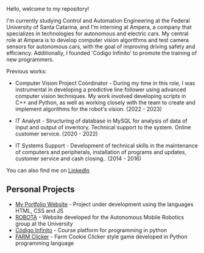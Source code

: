 Hello, welcome to my repository!

I'm currently studying Control and Automation Engineering at the Federal University of Santa Catarina, and I'm interning at Ampera, a company that specializes in technologies for autonomous and electric cars. My central role at Ampera is to develop computer vision algorithms and test camera sensors for autonomous cars, with the goal of improving driving safety and efficiency. Additionally, I founded 'Código Infinito' to promote the training of new programmers.

Previous works:
<ul dir="auto"><li>Computer Vision Project Coordinator - During my time in this role, I was instrumental in developing a predictive line follower using advanced computer vision techniques. My work involved developing scripts in C++ and Python, as well as working closely with the team to create and implement algorithms for the robot's vision. (2022 - 2023)</ul></li>
<ul dir="auto"><li>IT Analyst - Structuring of database in MySQL for analysis of data of input and output of inventory. Technical support to the system. Online customer service. (2020 - 2022)</ul></li>
<ul dir="auto"><li>IT Systems Support - Development of technical skills in the maintenance of computers and peripherals, installation of programs and updates, customer service and cash closing.. (2014 - 2016)</ul></li>

You can also find me on <a href="https://www.linkedin.com/in/santos-gui/">LinkedIn</a>


## Personal Projects
<ul dir="auto">
<li><a href="https://santogui.netlify.app/">My Portfolio Website</a> - Project under development using the languages HTML, CSS and JS</li>
<li><a href="https://robota-ufsc.netlify.app/">ROBOTA</a> - Website developed for the Autonomous Mobile Robotics group at the University </li>
<li><a href="https://codigoinfinito.netlify.app/">Código Infinito</a> - Course platform for programming in python</li>
<li><a href="https://github.com/ProlRayder/Farm-Simulation">FARM Clicker</a> - Farm Cookie Clicker style game developed in Python programming language</li>
</ul>
